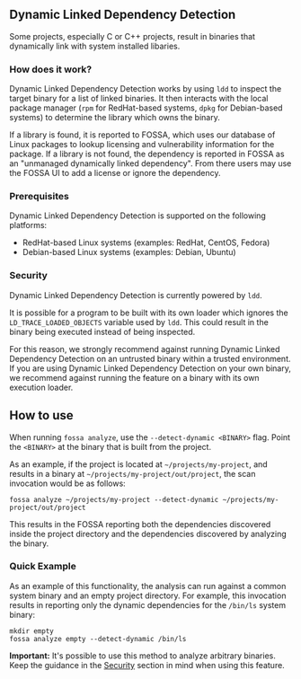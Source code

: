 ## Dynamic Linked Dependency Detection

Some projects, especially C or C++ projects, result in binaries that dynamically link with system installed libaries.

### How does it work?

Dynamic Linked Dependency Detection works by using `ldd` to inspect the target binary for a list of linked binaries.
It then interacts with the local package manager (`rpm` for RedHat-based systems, `dpkg` for Debian-based systems) to determine the library which owns the binary.

If a library is found, it is reported to FOSSA, which uses our database of Linux packages to lookup licensing and vulnerability information for the package.
If a library is not found, the dependency is reported in FOSSA as an "unmanaged dynamically linked dependency". From there users may use the FOSSA UI to add a license or ignore the dependency.

### Prerequisites

Dynamic Linked Dependency Detection is supported on the following platforms:

* RedHat-based Linux systems (examples: RedHat, CentOS, Fedora)
* Debian-based Linux systems (examples: Debian, Ubuntu)

### Security

Dynamic Linked Dependency Detection is currently powered by `ldd`.

It is possible for a program to be built with its own loader which ignores the `LD_TRACE_LOADED_OBJECTS` variable used by `ldd`.
This could result in the binary being executed instead of being inspected.

For this reason, we strongly recommend against running Dynamic Linked Dependency Detection on an untrusted binary within a trusted environment.
If you are using Dynamic Linked Dependency Detection on your own binary, we recommend against running the feature on a binary with its own execution loader.

## How to use

When running `fossa analyze`, use the `--detect-dynamic <BINARY>` flag.
Point the `<BINARY>` at the binary that is built from the project.

As an example, if the project is located at `~/projects/my-project`, and results in a binary at `~/projects/my-project/out/project`, the scan invocation would be as follows:

```shell
fossa analyze ~/projects/my-project --detect-dynamic ~/projects/my-project/out/project
```

This results in the FOSSA reporting both the dependencies discovered inside the project directory and the dependencies discovered by analyzing the binary.

### Quick Example

As an example of this functionality, the analysis can run against a common system binary and an empty project directory.
For example, this invocation results in reporting only the dynamic dependencies for the `/bin/ls` system binary:

```shell
mkdir empty
fossa analyze empty --detect-dynamic /bin/ls
```

**Important:** It's possible to use this method to analyze arbitrary binaries. Keep the guidance in the [Security](#security) section in mind when using this feature.
